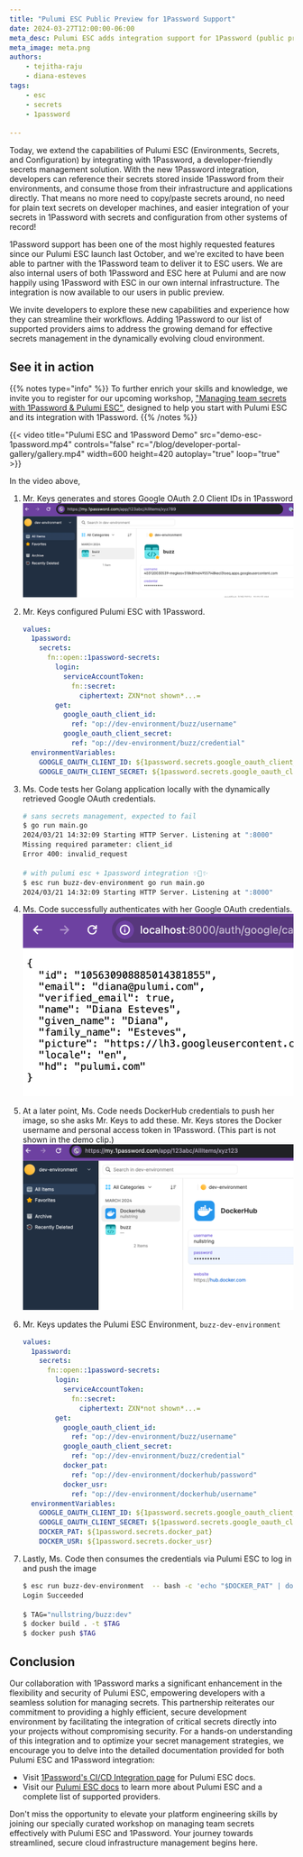 ```yaml
---
title: "Pulumi ESC Public Preview for 1Password Support"
date: 2024-03-27T12:00:00-06:00
meta_desc: Pulumi ESC adds integration support for 1Password (public preview) to empower developers to work more efficiently and securely using their preferred tooling. 
meta_image: meta.png
authors:
    - tejitha-raju
    - diana-esteves
tags:
    - esc
    - secrets
    - 1password

---
```


Today, we extend the capabilities of Pulumi ESC (Environments, Secrets, and Configuration) by integrating with 1Password, a developer-friendly secrets management solution.  With the new 1Password integration, developers can reference their secrets stored inside 1Password from their environments, and consume those from their infrastructure and applications directly.  That means no more need to copy/paste secrets around, no need for plain text secrets on developer machines, and easier integration of your secrets in 1Password with secrets and configuration from other systems of record!

<!--more-->

1Password support has been one of the most highly requested features since our Pulumi ESC launch last October, and we're excited to have been able to partner with the 1Password team to deliver it to ESC users.  We are also internal users of both 1Password and ESC here at Pulumi and are now happily using 1Password with ESC in our own internal infrastructure. The integration is now available to our users in public preview.

We invite developers to explore these new capabilities and experience how they can streamline their workflows. Adding 1Password to our list of supported providers aims to address the growing demand for effective secrets management in the dynamically evolving cloud environment.

## See it in action

{{% notes type="info" %}}
To further enrich your skills and knowledge, we invite you to register for our upcoming workshop, ["Managing team secrets with 1Password & Pulumi ESC"](https://www.pulumi.com/resources/managing-team-secrets-1password-pulumi-esc/), designed to help you start with Pulumi ESC and its integration with 1Password.
{{% /notes %}}

{{< video title="Pulumi ESC and 1Password Demo" src="demo-esc-1password.mp4" controls="false" rc="/blog/developer-portal-gallery/gallery.mp4" width=600 height=420 autoplay="true" loop="true" >}}

In the video above,  

1. Mr. Keys generates and stores Google OAuth 2.0 Client IDs in 1Password
![Screenshot of OAuth creds stored in 1Password](example-1.png)
2. Mr. Keys configured Pulumi ESC with 1Password.

    ```yaml
    values:
      1password:
        secrets:
          fn::open::1password-secrets:
            login:
              serviceAccountToken:
                fn::secret:
                  ciphertext: ZXN*not shown*...=
            get:
              google_oauth_client_id:
                ref: "op://dev-environment/buzz/username"
              google_oauth_client_secret:
                ref: "op://dev-environment/buzz/credential"
      environmentVariables:
        GOOGLE_OAUTH_CLIENT_ID: ${1password.secrets.google_oauth_client_id}
        GOOGLE_OAUTH_CLIENT_SECRET: ${1password.secrets.google_oauth_client_secret}
    ```

3. Ms. Code tests her Golang application locally with the dynamically retrieved Google OAuth credentials.

    ```bash
    # sans secrets management, expected to fail
    $ go run main.go
    2024/03/21 14:32:09 Starting HTTP Server. Listening at ":8000"
    Missing required parameter: client_id
    Error 400: invalid_request

    # with pulumi esc + 1password integration ✨🔐✨
    $ esc run buzz-dev-environment go run main.go
    2024/03/21 14:32:09 Starting HTTP Server. Listening at ":8000"
    ```

4. Ms. Code successfully authenticates with her Google OAuth credentials.
![Screenshot of successfully obtaining the Google User details](example-2.png)
5. At a later point, Ms. Code needs DockerHub credentials to push her image, so she asks Mr. Keys to add these. Mr. Keys stores the Docker username and personal access token in 1Password. (This part is not shown in the demo clip.)
![Screenshot of DockerHub creds stored in 1Password](example-3.png)
6. Mr. Keys updates the Pulumi ESC Environment, `​​buzz-dev-environment`

    ```yaml
    values:
      1password:
        secrets:
          fn::open::1password-secrets:
            login:
              serviceAccountToken:
                fn::secret:
                  ciphertext: ZXN*not shown*...=
            get:
              google_oauth_client_id:
                ref: "op://dev-environment/buzz/username"
              google_oauth_client_secret:
                ref: "op://dev-environment/buzz/credential"
              docker_pat:
                ref: "op://dev-environment/dockerhub/password"
              docker_usr:
                ref: "op://dev-environment/dockerhub/username"
      environmentVariables:
        GOOGLE_OAUTH_CLIENT_ID: ${1password.secrets.google_oauth_client_id}
        GOOGLE_OAUTH_CLIENT_SECRET: ${1password.secrets.google_oauth_client_secret}
        DOCKER_PAT: ${1password.secrets.docker_pat}
        DOCKER_USR: ${1password.secrets.docker_usr}
    ```

7. Lastly, Ms. Code then consumes the credentials via Pulumi ESC to log in and push the image

    ```bash
    $ esc run buzz-dev-environment  -- bash -c 'echo "$DOCKER_PAT" | docker login -u $DOCKER_USR --password-stdin'
    Login Succeeded

    $ TAG="nullstring/buzz:dev"
    $ docker build . -t $TAG
    $ docker push $TAG
    ```

## Conclusion

Our collaboration with 1Password marks a significant enhancement in the flexibility and security of Pulumi ESC, empowering developers with a seamless solution for managing secrets. This partnership reiterates our commitment to providing a highly efficient, secure development environment by facilitating the integration of critical secrets directly into your projects without compromising security. For a hands-on understanding of this integration and to optimize your secret management strategies, we encourage you to delve into the detailed documentation provided for both Pulumi ESC and 1Password integration:

* Visit [1Password's CI/CD Integration page](https://developer.1password.com/docs/ci-cd/) for Pulumi ESC docs.
* Visit our [Pulumi ESC docs](https://www.pulumi.com/docs/esc/environments/ ) to learn more about Pulumi ESC and a complete list of supported providers.

Don't miss the opportunity to elevate your platform engineering skills by joining our specially curated workshop on managing team secrets effectively with Pulumi ESC and 1Password. Your journey towards streamlined, secure cloud infrastructure management begins here.
